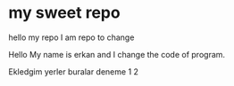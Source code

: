 # my sweet repo

hello my repo
I am repo to change

Hello My name is erkan and I change the code of program.

Ekledgim yerler buralar deneme 1 2